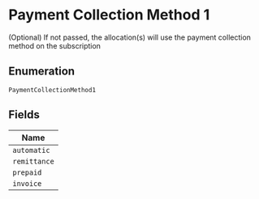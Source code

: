 
# Payment Collection Method 1

(Optional) If not passed, the allocation(s) will use the payment collection method on the subscription

## Enumeration

`PaymentCollectionMethod1`

## Fields

| Name |
|  --- |
| `automatic` |
| `remittance` |
| `prepaid` |
| `invoice` |

